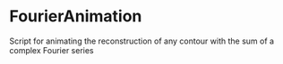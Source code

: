 # FourierAnimation
Script for animating the reconstruction of any contour with the sum of a complex Fourier series
